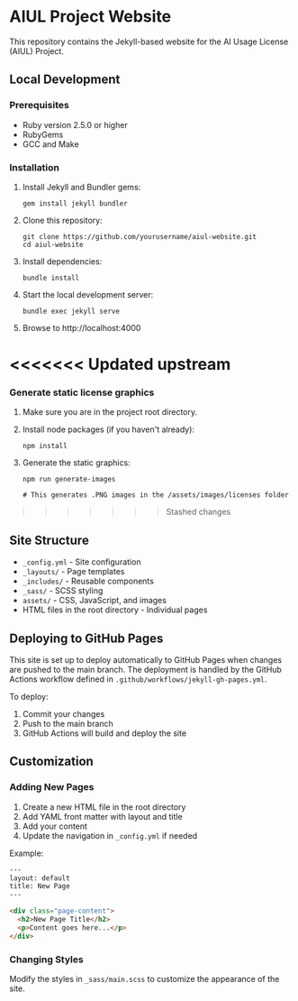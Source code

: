 # AIUL Project Website

This repository contains the Jekyll-based website for the AI Usage License (AIUL) Project.

## Local Development

### Prerequisites

- Ruby version 2.5.0 or higher
- RubyGems
- GCC and Make

### Installation

1. Install Jekyll and Bundler gems:
   ```
   gem install jekyll bundler
   ```

2. Clone this repository:
   ```
   git clone https://github.com/yourusername/aiul-website.git
   cd aiul-website
   ```

3. Install dependencies:
   ```
   bundle install
   ```

4. Start the local development server:
   ```
   bundle exec jekyll serve
   ```

5. Browse to http://localhost:4000

<<<<<<< Updated upstream
=======

### Generate static license graphics

1. Make sure you are in the project root directory.

2. Install node packages (if you haven't already):
   ```
   npm install
   ```

3. Generate the static graphics:
   ```
   npm run generate-images
   
   # This generates .PNG images in the /assets/images/licenses folder
   ```

>>>>>>> Stashed changes
## Site Structure

- `_config.yml` - Site configuration
- `_layouts/` - Page templates
- `_includes/` - Reusable components
- `_sass/` - SCSS styling
- `assets/` - CSS, JavaScript, and images
- HTML files in the root directory - Individual pages

## Deploying to GitHub Pages

This site is set up to deploy automatically to GitHub Pages when changes are pushed to the main branch. The deployment is handled by the GitHub Actions workflow defined in `.github/workflows/jekyll-gh-pages.yml`.

To deploy:

1. Commit your changes
2. Push to the main branch
3. GitHub Actions will build and deploy the site

## Customization

### Adding New Pages

1. Create a new HTML file in the root directory
2. Add YAML front matter with layout and title
3. Add your content
4. Update the navigation in `_config.yml` if needed

Example:
```html
---
layout: default
title: New Page
---

<div class="page-content">
  <h2>New Page Title</h2>
  <p>Content goes here...</p>
</div>
```

### Changing Styles

Modify the styles in `_sass/main.scss` to customize the appearance of the site.
